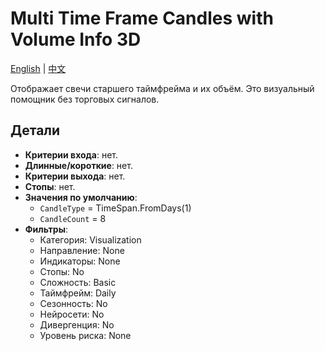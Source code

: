 # Multi Time Frame Candles with Volume Info 3D
[English](README.md) | [中文](README_cn.md)

Отображает свечи старшего таймфрейма и их объём. Это визуальный помощник без торговых сигналов.

## Детали

- **Критерии входа**: нет.
- **Длинные/короткие**: нет.
- **Критерии выхода**: нет.
- **Стопы**: нет.
- **Значения по умолчанию**:
  - `CandleType` = TimeSpan.FromDays(1)
  - `CandleCount` = 8
- **Фильтры**:
  - Категория: Visualization
  - Направление: None
  - Индикаторы: None
  - Стопы: No
  - Сложность: Basic
  - Таймфрейм: Daily
  - Сезонность: No
  - Нейросети: No
  - Дивергенция: No
  - Уровень риска: None

